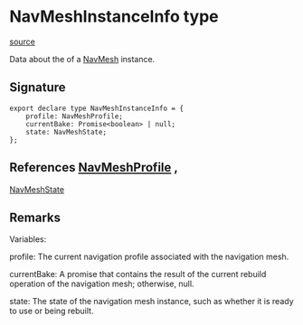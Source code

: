 # NavMeshInstanceInfo type

[source](https://developers.meta.com/horizon-worlds/reference/2.0.0/navmesh_navmeshinstanceinfo)

Data about the of a [NavMesh](/horizon-worlds/reference/2.0.0/navmesh_navmesh) instance.

## Signature

```
export declare type NavMeshInstanceInfo = {
    profile: NavMeshProfile;
    currentBake: Promise<boolean> | null;
    state: NavMeshState;
};
```

## References [NavMeshProfile](/horizon-worlds/reference/2.0.0/navmesh_navmeshprofile) , 

[NavMeshState](/horizon-worlds/reference/2.0.0/navmesh_navmeshstate)

## Remarks

Variables:

  

profile: The current navigation profile associated with the navigation mesh.

  

currentBake: A promise that contains the result of the current rebuild operation of the navigation mesh; otherwise, null.

  

state: The state of the navigation mesh instance, such as whether it is ready to use or being rebuilt.